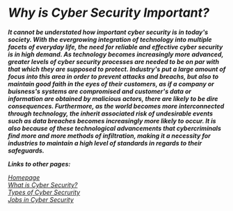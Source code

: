 # ***Why is Cyber Security Important?***
**_<p> It cannot be understated how important cyber security is in today's society. With the evergrowing integration of technology into multiple facets of everyday life, the need for reliable and effective cyber security is in high demand. As technology becomes increasingly more advanced, greater levels of cyber security processes are needed to be on par with that which they are supposed to protect. Industry's put a large amount of focus into this area in order to prevent attacks and breachs, but also to maintain good faith in the eyes of their customers, as if a company or buisness's systems are compromised and customer's data or information are obtained by malicious actors, there are likely to be dire consequences. Furthermore, as the world becomes more interconnected through technology, the inherit associated risk of undesirable events such as data breaches becomes increasingly more likely to occur. It is also because of these technological advancements that cybercriminals find more and more methods of infiltration, making it a necessity for industries to maintain a high level of standards in regards to their safeguards.</p>_**

**_Links to other pages:_**

[<em>Homepage</em>](README.md)\
[<em>What is Cyber Security?</em>](WhatIsCyberSecurity.md)\
[<em>Types of Cyber Secrurity</em>](TypesOfCyberSecurity.md)\
[<em>Jobs in Cyber Security</em>](Jobs.md)
